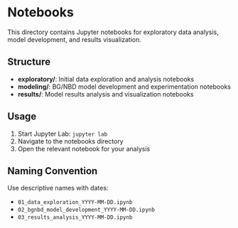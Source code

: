 # Notebooks

This directory contains Jupyter notebooks for exploratory data analysis, model development, and results visualization.

## Structure

- **exploratory/**: Initial data exploration and analysis notebooks
- **modeling/**: BG/NBD model development and experimentation notebooks  
- **results/**: Model results analysis and visualization notebooks

## Usage

1. Start Jupyter Lab: `jupyter lab`
2. Navigate to the notebooks directory
3. Open the relevant notebook for your analysis

## Naming Convention

Use descriptive names with dates:
- `01_data_exploration_YYYY-MM-DD.ipynb`
- `02_bgnbd_model_development_YYYY-MM-DD.ipynb`
- `03_results_analysis_YYYY-MM-DD.ipynb`